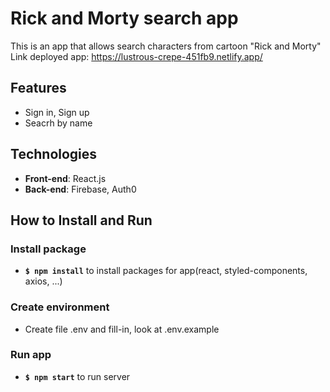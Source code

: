 # Rick and Morty search app

This is an app that allows search characters from cartoon "Rick and Morty"
<br />
Link deployed app: https://lustrous-crepe-451fb9.netlify.app/

## Features

- Sign in, Sign up
- Seacrh by name

## Technologies

- **Front-end**: React.js
- **Back-end**: Firebase, Auth0

## How to Install and Run

### Install package

- **`$ npm install`** to install packages for app(react, styled-components, axios, ...)

### Create environment

- Create file .env and fill-in, look at .env.example

### Run app

- **`$ npm start`** to run server

